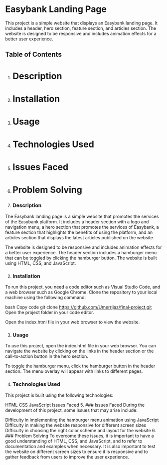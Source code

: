 # Easybank Landing Page
This project is a simple website that displays an Easybank landing page. It includes a header, hero section, feature section, and articles section. The website is designed to be responsive and includes animation effects for a better user experience.

## Table of Contents
1. # Description
2. # Installation
3. # Usage
4. # Technologies Used
5. # Issues Faced
6. # Problem Solving

1. ### Description
The Easybank landing page is a simple website that promotes the services of the Easybank platform. It includes a header section with a logo and navigation menu, a hero section that promotes the services of Easybank, a feature section that highlights the benefits of using the platform, and an articles section that displays the latest articles published on the website.

The website is designed to be responsive and includes animation effects for a better user experience. The header section includes a hamburger menu that can be toggled by clicking the hamburger button. The website is built using HTML, CSS, and JavaScript.

2. ### Installation
To run this project, you need a code editor such as Visual Studio Code, and a web browser such as Google Chrome.
Clone the repository to your local machine using the following command:

bash
Copy code
git clone https://github.com/Umerrijaz/final-project.git
Open the project folder in your code editor.

Open the index.html file in your web browser to view the website.

3. ### Usage
To use this project, open the index.html file in your web browser. You can navigate the website by clicking on the links in the header section or the call-to-action button in the hero section.

To toggle the hamburger menu, click the hamburger button in the header section. The menu overlay will appear with links to different pages.

4. ### Technologies Used
This project is built using the following technologies:

HTML
CSS
JavaScript
Issues Faced
5. ### Issues Faced
During the development of this project, some issues that may arise include:

Difficulty in implementing the hamburger menu animation using JavaScript
Difficulty in making the website responsive for different screen sizes
Difficulty in choosing the right color scheme and layout for the website
6. ### Problem Solving
To overcome these issues, it is important to have a good understanding of HTML, CSS, and JavaScript, and to refer to documentation and examples when necessary. It is also important to test the website on different screen sizes to ensure it is responsive and to gather feedback from users to improve the user experience.